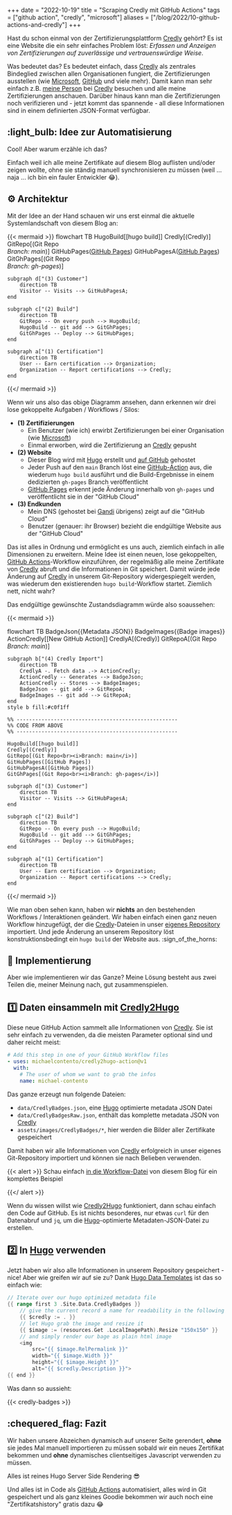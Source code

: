 +++
date = "2022-10-19"
title = "Scraping Credly mit GitHub Actions"
tags = ["github action", "credly", "microsoft"]
aliases = ["/blog/2022/10-github-actions-and-credly"]
+++

Hast du schon einmal von der Zertifizierungsplattform [Credly] gehört? Es ist eine Website die ein sehr einfaches Problem löst: *Erfassen und Anzeigen von Zertifizierungen auf zuverlässige und vertrauenswürdige Weise*.

Was bedeutet das? Es bedeutet einfach, dass [Credly] als zentrales Bindeglied zwischen allen Organisationen fungiert, die Zertifizierungen ausstellen (wie [Microsoft], [GitHub] und viele mehr). Damit kann man sehr einfach z.B. [meine Person][] bei [Credly] besuchen und alle meine Zertifizierungen anschauen. Darüber hinaus kann man die Zertifizierungen noch verifizieren und - jetzt kommt das spannende - all diese Informationen sind in einem definierten JSON-Format verfügbar.

## :light_bulb: Idee zur Automatisierung

Cool! Aber warum erzähle ich das?

Einfach weil ich alle meine Zertifikate auf diesem Blog auflisten und/oder zeigen wollte, ohne sie ständig manuell synchronisieren zu müssen (weil ... naja ... ich bin ein fauler Entwickler :joy:).

## :gear: Architektur

Mit der Idee an der Hand schauen wir uns erst einmal die aktuelle Systemlandschaft von diesem Blog an:

{{< mermaid >}}
flowchart TB
    HugoBuild[[hugo build]]
    Credly[(Credly)]
    GitRepo[(Git Repo<br><i>Branch: main</i>)]
    GitHubPages([GitHub Pages])
    GitHubPagesA([GitHub Pages])
    GitGhPages[(Git Repo<br><i>Branch: gh-pages</i>)]

    subgraph d["(3) Customer"]
        direction TB
        Visitor -- Visits --> GitHubPagesA;
    end

    subgraph c["(2) Build"]
        direction TB
        GitRepo -- On every push --> HugoBuild;
        HugoBuild -- git add --> GitGhPages;
        GitGhPages -- Deploy --> GitHubPages;
    end

    subgraph a["(1) Certification"]
        direction TB
        User -- Earn certification --> Organization;
        Organization -- Report certifications --> Credly;
    end
{{</ mermaid >}}

Wenn wir uns also das obige Diagramm ansehen, dann erkennen wir drei lose gekoppelte Aufgaben / Workflows / Silos:

- **(1) Zertifizierungen**
    - Ein Benutzer (wie ich) erwirbt Zertifizierungen bei einer Organisation (wie [Microsoft])
    - Einmal erworben, wird die Zertifizierung an [Credly] gepusht
- **(2) Website**
    - Dieser Blog wird mit [Hugo] erstellt und [auf GitHub][1] gehostet
    - Jeder Push auf den `main` Branch löst eine [GitHub-Action][2] aus, die wiederum `hugo build` ausführt und die Build-Ergebnisse in einem dedizierten `gh-pages` Branch veröffentlicht
    - [GitHub Pages][] erkennt jede Änderung innerhalb von `gh-pages` und veröffentlicht sie in der "GitHub Cloud"
- **(3) Endkunden**
    - Mein DNS (gehostet bei [Gandi] übrigens) zeigt auf die "GitHub Cloud"
    - Benutzer (genauer: ihr Browser) bezieht die endgültige Website aus der "GitHub Cloud"

Das ist alles in Ordnung und ermöglicht es uns auch, ziemlich einfach in alle Dimensionen zu erweitern. Meine Idee ist einen neuen, lose gekoppelten, [GitHub Actions][]-Workflow einzuführen, der regelmäßig alle meine Zertifikate von [Credly] abruft und die Informationen in Git speichert. Damit würde jede Änderung auf [Credly] in unserem Git-Repository widergespiegelt werden, was wiederum den existierenden `hugo build`-Workflow startet. Ziemlich nett, nicht wahr?

Das endgültige gewünschte Zustandsdiagramm würde also so ​​aussehen:

{{< mermaid >}}

flowchart TB
    BadgeJson{{Metadata JSON}}
    BadgeImages{{Badge images}}
    ActionCredly[[New GitHub Action]]
    CredlyA[(Credly)]
    GitRepoA[(Git Repo<br><i>Branch: main</i>)]

    subgraph b["(4) Credly Import"]
        direction TB
        CredlyA -. Fetch data .-> ActionCredly;
        ActionCredly -- Generates --> BadgeJson;
        ActionCredly -- Stores --> BadgeImages;
        BadgeJson -- git add --> GitRepoA;
        BadgeImages -- git add --> GitRepoA;
    end
    style b fill:#c0f1ff

    %% ----------------------------------------------------
    %% CODE FROM ABOVE
    %% ----------------------------------------------------

    HugoBuild[[hugo build]]
    Credly[(Credly)]
    GitRepo[(Git Repo<br><i>Branch: main</i>)]
    GitHubPages([GitHub Pages])
    GitHubPagesA([GitHub Pages])
    GitGhPages[(Git Repo<br><i>Branch: gh-pages</i>)]

    subgraph d["(3) Customer"]
        direction TB
        Visitor -- Visits --> GitHubPagesA;
    end

    subgraph c["(2) Build"]
        direction TB
        GitRepo -- On every push --> HugoBuild;
        HugoBuild -- git add --> GitGhPages;
        GitGhPages -- Deploy --> GitHubPages;
    end

    subgraph a["(1) Certification"]
        direction TB
        User -- Earn certification --> Organization;
        Organization -- Report certifications --> Credly;
    end
{{</ mermaid >}}

Wie man oben sehen kann, haben wir **nichts** an den bestehenden Workflows / Interaktionen geändert. Wir haben einfach einen ganz neuen Workflow hinzugefügt, der die [Credly][]-Dateien in unser [eigenes Repository][1] importiert. Und jede Änderung an unserem Repository löst konstruktionsbedingt ein `hugo build` der Website aus. :sign_of_the_horns:

## :rocket: Implementierung

Aber wie implementieren wir das Ganze? Meine Lösung besteht aus zwei Teilen die, meiner Meinung nach, gut zusammenspielen.

## :one: Daten einsammeln mit [Credly2Hugo]

Diese neue GitHub Action sammelt alle Informationen von [Credly]. Sie ist sehr einfach zu verwenden, da die meisten Parameter optional sind und daher reicht meist:

```yaml
# Add this step in one of your GitHub Workflow files
- uses: michaelcontento/credly2hugo-action@v1
  with:
    # The user of whom we want to grab the infos
    name: michael-contento
```

Das ganze erzeugt nun folgende Dateien:
- `data/CredlyBadges.json`, eine [Hugo] optimierte metadata JSON Datei
- `data/CredlyBadgesRaw.json`, enthält das komplette metadata JSON von [Credly]
- `assets/images/CredlyBadges/*`, hier werden die Bilder aller Zertifikate gespeichert

Damit haben wir alle Informationen von [Credly] erfolgreich in unser eigenes Git-Repository importiert und können sie nach Belieben verwenden.

{{< alert >}}
Schau einfach [in die Workflow-Datei][3] von diesem Blog für ein komplettes Beispiel

  [3]: https://github.com/michaelcontento/michaelcontento.github.io/blob/main/.github/workflows/credly.yml
{{</ alert >}}

Wenn du wissen willst wie [Credly2Hugo] funktioniert, dann schau einfach den Code auf GitHub. Es ist nichts besonderes, nur etwas `curl` für den Datenabruf und `jq`, um die [Hugo]-optimierte Metadaten-JSON-Datei zu erstellen.

## :two: In [Hugo] verwenden

Jetzt haben wir also alle Informationen in unserem Repository gespeichert - nice!
Aber wie greifen wir auf sie zu? Dank [Hugo Data Templates] ist das so einfach wie:

```go
// Iterate over our hugo optimized metadata file
{{ range first 3 .Site.Data.CredlyBadges }}
    // give the current record a name for readability in the following <img>
    {{ $credly := . }}
    // let Hugo grab the image and resize it
    {{ $image := (resources.Get .LocalImagePath).Resize "150x150" }}
    // and simply render our bage as plain html image
    <img
        src="{{ $image.RelPermalink }}"
        width="{{ $image.Width }}"
        height="{{ $image.Height }}"
        alt="{{ $credly.Description }}">
{{ end }}
```

Was dann so aussieht:

{{< credly-badges >}}

## :chequered_flag: Fazit

Wir haben unsere Abzeichen dynamisch auf unserer Seite gerendert, **ohne** sie jedes Mal manuell importieren zu müssen sobald wir ein neues Zertifikat bekommen und **ohne** dynamisches clientseitiges Javascript verwenden zu müssen.

Alles ist reines Hugo Server Side Rendering :sunglasses:

Und alles ist in Code als [GitHub Actions] automatisiert, alles wird in Git gespeichert und als ganz kleines Goodie bekommen wir auch noch eine "Zertifikatshistory" gratis dazu :joy:

  [Credly]: https://www.credly.com
  [Microsoft]: https://www.microsoft.com
  [GitHub]: https://github.com
  [GitHub Actions]: https://github.com/features/actions
  [GitHub Pages]: https://pages.github.com/
  [Hugo]: https://gohugo.io/
  [Gandi]: https://www.gandi.net/en
  [Hugo Data Templates]: https://gohugo.io/templates/data-templates/
  [Credly2Hugo]: https://github.com/michaelcontento/credly2hugo-action
  [meine person]: https://www.credly.com/users/michael-contento
  [1]: https://github.com/michaelcontento/michaelcontento.github.io
  [2]: https://github.com/michaelcontento/michaelcontento.github.io/blob/main/.github/workflows/gh-pages.yml
